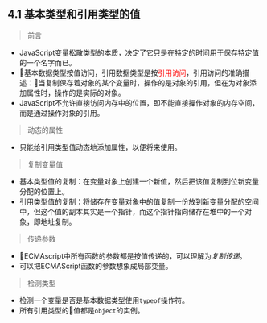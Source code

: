 4.1 基本类型和引用类型的值
---


> 前言

- JavaScript变量松散类型的本质，决定了它只是在特定的时间用于保存特定值的一个名字而已。
- 基本数据类型按值访问，引用数据类型是按<font color=red>引用访问</font>，引用访问的准确描述：当复制保存着对象的某个变量时，操作的是对象的引用，但在为对象添加属性时，操作的是实际的对象。
- JavaScript不允许直接访问内存中的位置，即不能直接操作对象的内存空间，而是通过操作对象的引用。

> 动态的属性

- 只能给引用类型值动态地添加属性，以便将来使用。

> 复制变量值

- 基本类型值的复制：在变量对象上创建一个新值，然后把该值复制到位新变量分配的位置上。
- 引用类型值的复制：将储存在变量对象中的值复制一份放到新变量分配的空间中，但这个值的副本其实是一个指针，而这个指针指向储存在堆中的一个对象，即地址复制。

> 传递参数

- ECMAscript中所有函数的参数都是按值传递的，可以理解为*复制传递*。
- 可以把ECMAScript函数的参数想象成局部变量。

> 检测类型

- 检测一个变量是否是基本数据类型使用`typeof`操作符。
- 所有引用类型的值都是`object`的实例。

